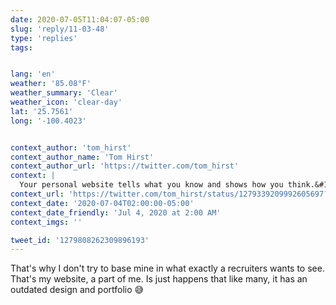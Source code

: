 ```yaml
---
date: 2020-07-05T11:04:07-05:00
slug: 'reply/11-03-48'
type: 'replies'
tags:


lang: 'en'
weather: '85.08°F'
weather_summary: 'Clear'
weather_icon: 'clear-day'
lat: '25.7561'
long: '-100.4023'


context_author: 'tom_hirst'
context_author_name: 'Tom Hirst'
context_author_url: 'https://twitter.com/tom_hirst'
context: |
  Your personal website tells what you know and shows how you think.&#10;&#10;Use it as your differentiator.
context_url: 'https://twitter.com/tom_hirst/status/1279339209992605697?s=12'
context_date: '2020-07-04T02:00:00-05:00'
context_date_friendly: 'Jul 4, 2020 at 2:00 AM'
context_imgs: ''

tweet_id: '1279808262309896193'
---
```

That's why I don't try to base mine in what exactly a recruiters wants to see. That's my website, a part of me. Is just happens that like many, it has an outdated design and portfolio 😅